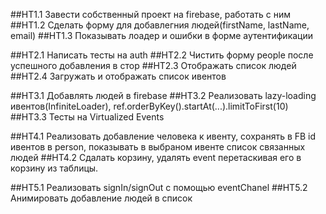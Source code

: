 ##HT1.1 Завести собственный проект на firebase, работать с ним
##HT1.2 Сделать форму для добавлегния людей(firstName, lastName, email)
##HT1.3 Показывать лоадер и ошибки в форме аутентификации

##HT2.1 Написать тесты на auth
##HT2.2 Чистить форму people после успешного добавления в стор
##HT2.3 Отображать список людей
##HT2.4 Загружать и отображать список ивентов

##HT3.1 Добавлять людей в firebase
##HT3.2 Реализовать lazy-loading ивентов(InfiniteLoader), ref.orderByKey().startAt(...).limitToFirst(10)
##HT3.3 Тесты на Virtualized Events

##HT4.1 Реализовать добавление человека к ивенту, сохранять в FB id ивентов в person, показывать в выбраном ивенте список связанных людей
##HT4.2 Сдалать корзину, удалять event перетаскивая его в корзину из таблицы.

##HT5.1 Реализовать signIn/signOut с помощью eventChanel
##HT5.2 Анимировать добавление людей в список